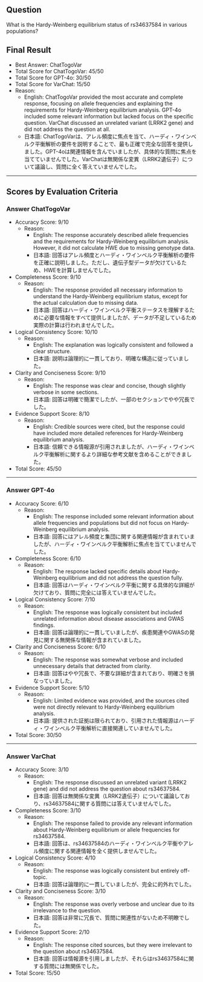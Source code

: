 ## Question

What is the Hardy-Weinberg equilibrium status of rs34637584 in various populations?

## Final Result

- Best Answer: ChatTogoVar
- Total Score for ChatTogoVar: 45/50
- Total Score for GPT-4o: 30/50
- Total Score for VarChat: 15/50
- Reason:
  - English: ChatTogoVar provided the most accurate and complete response, focusing on allele frequencies and explaining the requirements for Hardy-Weinberg equilibrium analysis. GPT-4o included some relevant information but lacked focus on the specific question. VarChat discussed an unrelated variant (LRRK2 gene) and did not address the question at all.
  - 日本語: ChatTogoVarは、アレル頻度に焦点を当て、ハーディ・ワインベルク平衡解析の要件を説明することで、最も正確で完全な回答を提供しました。GPT-4oは関連情報を含んでいましたが、具体的な質問に焦点を当てていませんでした。VarChatは無関係な変異（LRRK2遺伝子）について議論し、質問に全く答えていませんでした。

---

## Scores by Evaluation Criteria

### Answer ChatTogoVar
- Accuracy Score: 9/10
  - Reason: 
    - English: The response accurately described allele frequencies and the requirements for Hardy-Weinberg equilibrium analysis. However, it did not calculate HWE due to missing genotype data.
    - 日本語: 回答はアレル頻度とハーディ・ワインベルク平衡解析の要件を正確に説明しました。ただし、遺伝子型データが欠けているため、HWEを計算しませんでした。
- Completeness Score: 9/10
  - Reason: 
    - English: The response provided all necessary information to understand the Hardy-Weinberg equilibrium status, except for the actual calculation due to missing data.
    - 日本語: 回答はハーディ・ワインベルク平衡ステータスを理解するために必要な情報をすべて提供しましたが、データが不足しているため実際の計算は行われませんでした。
- Logical Consistency Score: 10/10
  - Reason: 
    - English: The explanation was logically consistent and followed a clear structure.
    - 日本語: 説明は論理的に一貫しており、明確な構造に従っていました。
- Clarity and Conciseness Score: 9/10
  - Reason: 
    - English: The response was clear and concise, though slightly verbose in some sections.
    - 日本語: 回答は明確で簡潔でしたが、一部のセクションでやや冗長でした。
- Evidence Support Score: 8/10
  - Reason: 
    - English: Credible sources were cited, but the response could have included more detailed references for Hardy-Weinberg equilibrium analysis.
    - 日本語: 信頼できる情報源が引用されましたが、ハーディ・ワインベルク平衡解析に関するより詳細な参考文献を含めることができました。
- Total Score: 45/50

---

### Answer GPT-4o
- Accuracy Score: 6/10
  - Reason: 
    - English: The response included some relevant information about allele frequencies and populations but did not focus on Hardy-Weinberg equilibrium analysis.
    - 日本語: 回答にはアレル頻度と集団に関する関連情報が含まれていましたが、ハーディ・ワインベルク平衡解析に焦点を当てていませんでした。
- Completeness Score: 6/10
  - Reason: 
    - English: The response lacked specific details about Hardy-Weinberg equilibrium and did not address the question fully.
    - 日本語: 回答はハーディ・ワインベルク平衡に関する具体的な詳細が欠けており、質問に完全には答えていませんでした。
- Logical Consistency Score: 7/10
  - Reason: 
    - English: The response was logically consistent but included unrelated information about disease associations and GWAS findings.
    - 日本語: 回答は論理的に一貫していましたが、疾患関連やGWASの発見に関する無関係な情報が含まれていました。
- Clarity and Conciseness Score: 6/10
  - Reason: 
    - English: The response was somewhat verbose and included unnecessary details that detracted from clarity.
    - 日本語: 回答はやや冗長で、不要な詳細が含まれており、明確さを損なっていました。
- Evidence Support Score: 5/10
  - Reason: 
    - English: Limited evidence was provided, and the sources cited were not directly relevant to Hardy-Weinberg equilibrium analysis.
    - 日本語: 提供された証拠は限られており、引用された情報源はハーディ・ワインベルク平衡解析に直接関連していませんでした。
- Total Score: 30/50

---

### Answer VarChat
- Accuracy Score: 3/10
  - Reason: 
    - English: The response discussed an unrelated variant (LRRK2 gene) and did not address the question about rs34637584.
    - 日本語: 回答は無関係な変異（LRRK2遺伝子）について議論しており、rs34637584に関する質問には答えていませんでした。
- Completeness Score: 3/10
  - Reason: 
    - English: The response failed to provide any relevant information about Hardy-Weinberg equilibrium or allele frequencies for rs34637584.
    - 日本語: 回答は、rs34637584のハーディ・ワインベルク平衡やアレル頻度に関する関連情報を全く提供しませんでした。
- Logical Consistency Score: 4/10
  - Reason: 
    - English: The response was logically consistent but entirely off-topic.
    - 日本語: 回答は論理的に一貫していましたが、完全に的外れでした。
- Clarity and Conciseness Score: 3/10
  - Reason: 
    - English: The response was overly verbose and unclear due to its irrelevance to the question.
    - 日本語: 回答は非常に冗長で、質問に関連性がないため不明瞭でした。
- Evidence Support Score: 2/10
  - Reason: 
    - English: The response cited sources, but they were irrelevant to the question about rs34637584.
    - 日本語: 回答は情報源を引用しましたが、それらはrs34637584に関する質問には無関係でした。
- Total Score: 15/50
